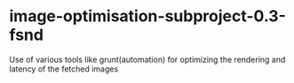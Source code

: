 # image-optimisation-subproject-0.3-fsnd
Use of various tools like grunt(automation) for optimizing the rendering and latency of the fetched images
